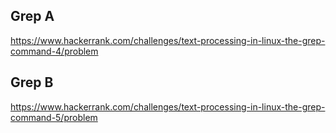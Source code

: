 ## Grep A
https://www.hackerrank.com/challenges/text-processing-in-linux-the-grep-command-4/problem

## Grep B
https://www.hackerrank.com/challenges/text-processing-in-linux-the-grep-command-5/problem